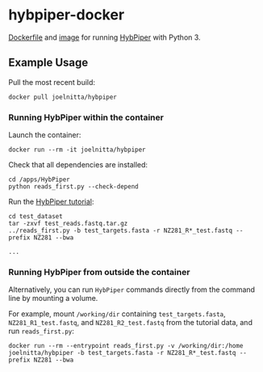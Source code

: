 # hybpiper-docker

[Dockerfile](https://github.com/joelnitta/hybpiper-docker/blob/master/Dockerfile) and [image](https://hub.docker.com/r/joelnitta/hybpiper/) for running [HybPiper](https://github.com/mossmatters/HybPiper) with Python 3.

## Example Usage

Pull the most recent build:

```
docker pull joelnitta/hybpiper
```

### Running HybPiper within the container

Launch the container:

```
docker run --rm -it joelnitta/hybpiper
```

Check that all dependencies are installed:

```
cd /apps/HybPiper
python reads_first.py --check-depend
```

Run the [HybPiper tutorial](https://github.com/mossmatters/HybPiper/wiki/Tutorial):

```
cd test_dataset
tar -zxvf test_reads.fastq.tar.gz
../reads_first.py -b test_targets.fasta -r NZ281_R*_test.fastq --prefix NZ281 --bwa

...
```

### Running HybPiper from outside the container

Alternatively, you can run `HybPiper` commands directly from the command line by mounting a volume.

For example, mount `/working/dir` containing `test_targets.fasta`, `NZ281_R1_test.fastq`, and `NZ281_R2_test.fastq` from the tutorial data, and run `reads_first.py`:

```
docker run --rm --entrypoint reads_first.py -v /working/dir:/home joelnitta/hybpiper -b test_targets.fasta -r NZ281_R*_test.fastq --prefix NZ281 --bwa
```

